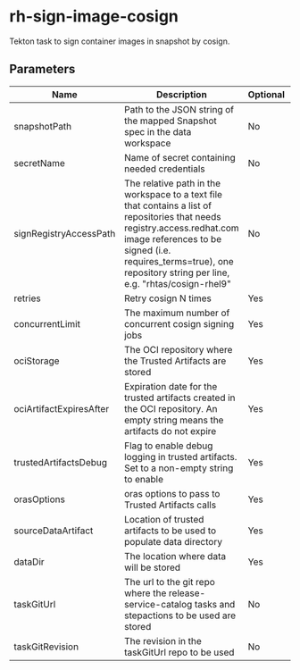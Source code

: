 # rh-sign-image-cosign

Tekton task to sign container images in snapshot by cosign.

## Parameters

| Name                    | Description                                                                                                                                                                                                                                      | Optional | Default value           |
|-------------------------|--------------------------------------------------------------------------------------------------------------------------------------------------------------------------------------------------------------------------------------------------|----------|-------------------------|
| snapshotPath            | Path to the JSON string of the mapped Snapshot spec in the data workspace                                                                                                                                                                        | No       | -                       |
| secretName              | Name of secret containing needed credentials                                                                                                                                                                                                     | No       | -                       |
| signRegistryAccessPath  | The relative path in the workspace to a text file that contains a list of repositories that needs registry.access.redhat.com image references to be signed (i.e. requires_terms=true), one repository string per line, e.g. "rhtas/cosign-rhel9" | No       | -                       |
| retries                 | Retry cosign N times                                                                                                                                                                                                                             | Yes      | 3                       |
| concurrentLimit         | The maximum number of concurrent cosign signing jobs                                                                                                                                                                                             | Yes      | 90                      |
| ociStorage              | The OCI repository where the Trusted Artifacts are stored                                                                                                                                                                                        | Yes      | empty                   |
| ociArtifactExpiresAfter | Expiration date for the trusted artifacts created in the OCI repository. An empty string means the artifacts do not expire                                                                                                                       | Yes      | 1d                      |
| trustedArtifactsDebug   | Flag to enable debug logging in trusted artifacts. Set to a non-empty string to enable                                                                                                                                                           | Yes      | ""                      |
| orasOptions             | oras options to pass to Trusted Artifacts calls                                                                                                                                                                                                  | Yes      | ""                      |
| sourceDataArtifact      | Location of trusted artifacts to be used to populate data directory                                                                                                                                                                              | Yes      | ""                      |
| dataDir                 | The location where data will be stored                                                                                                                                                                                                           | Yes      | $(workspaces.data.path) |
| taskGitUrl              | The url to the git repo where the release-service-catalog tasks and stepactions to be used are stored                                                                                                                                            | No       | -                       |
| taskGitRevision         | The revision in the taskGitUrl repo to be used                                                                                                                                                                                                   | No       | -                       |
